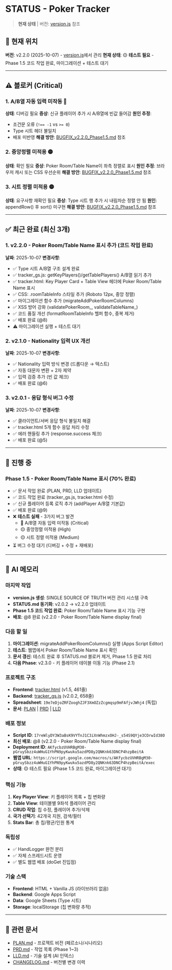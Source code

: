 # STATUS - Poker Tracker

> **현재 상태** | 버전: [version.js](../version.js) 참조

## 📌 현재 위치
**버전**: v2.2.0 (2025-10-07) - [version.js](../version.js)에서 관리
**현재 상태**: 🟡 **테스트 필요** - Phase 1.5 코드 작업 완료, 마이그레이션 + 테스트 대기

---

## ⚠️ 블로커 (Critical)

### 1. A/B열 자동 입력 미작동 🔴
**상태**: 디버깅 필요
**증상**: 신규 플레이어 추가 시 A/B열에 빈값 들어감
**원인 추정**:
- 조건문 오류 (`!== -1` vs `>= 0`)
- Type 시트 헤더 불일치
- 배포 미반영
**해결 방안**: [BUGFIX_v2.2.0_Phase1.5.md](BUGFIX_v2.2.0_Phase1.5.md#3-ab열-자동-입력-미작동-) 참조

### 2. 중앙정렬 미적용 🟡
**상태**: 확인 필요
**증상**: Poker Room/Table Name이 좌측 정렬로 표시
**원인 추정**: 브라우저 캐시 또는 CSS 우선순위
**해결 방안**: [BUGFIX_v2.2.0_Phase1.5.md](BUGFIX_v2.2.0_Phase1.5.md#1-중앙정렬-미적용-) 참조

### 3. 시트 정렬 미적용 🟡
**상태**: 요구사항 재확인 필요
**증상**: Type 시트 행 추가 시 내림차순 정렬 안 됨
**원인**: appendRow() 후 sort() 미구현
**해결 방안**: [BUGFIX_v2.2.0_Phase1.5.md](BUGFIX_v2.2.0_Phase1.5.md#2-시트-정렬-미적용-) 참조

---

## ✅ 최근 완료 (최신 3개)

### 1. v2.2.0 - Poker Room/Table Name 표시 추가 (코드 작업 완료)
**날짜**: 2025-10-07
**변경사항**:
- ✅ Type 시트 A/B열 구조 설계 완료
- ✅ tracker_gs.js: getKeyPlayers()/getTablePlayers() A/B열 읽기 추가
- ✅ tracker.html: Key Player Card + Table View 헤더에 Poker Room/Table Name 표시
- ✅ CSS: .roomTableInfo 스타일 추가 (Roboto 12px, 중앙 정렬)
- ✅ 마이그레이션 함수 추가 (migrateAddPokerRoomColumns)
- ✅ XSS 방어 강화 (validatePokerRoom_, validateTableName_)
- ✅ 코드 품질 개선 (formatRoomTableInfo 헬퍼 함수, 중복 제거)
- ✅ 배포 완료 (@8)
- ⚠️ 마이그레이션 실행 + 테스트 대기

### 2. v2.1.0 - Nationality 입력 UX 개선
**날짜**: 2025-10-07
**변경사항**:
- ✅ Nationality 입력 방식 변경 (드롭다운 → 텍스트)
- ✅ 자동 대문자 변환 + 2자 제약
- ✅ 입력 검증 추가 (빈 값 체크)
- ✅ 배포 완료 (@6)

### 3. v2.0.1 - 응답 형식 버그 수정
**날짜**: 2025-10-07
**변경사항**:
- ✅ 클라이언트/서버 응답 형식 불일치 해결
- ✅ tracker.html 5개 함수 응답 처리 수정
- ✅ 에러 핸들링 추가 (response.success 체크)
- ✅ 배포 완료 (@5)

---

## 🚧 진행 중

### Phase 1.5 - Poker Room/Table Name 표시 (70% 완료)
- ✅ 문서 작업 완료 (PLAN, PRD, LLD 업데이트)
- ✅ 코드 작업 완료 (tracker_gs.js, tracker.html 수정)
- ✅ 신규 플레이어 등록 로직 추가 (addPlayer A/B열 기본값)
- ✅ 배포 완료 (@9)
- ❌ **테스트 실패** - 3가지 버그 발견
  - 🔴 A/B열 자동 입력 미작동 (Critical)
  - 🟡 중앙정렬 미적용 (High)
  - 🟡 시트 정렬 미적용 (Medium)
- ⏳ 버그 수정 대기 (디버깅 + 수정 + 재배포)

---

## 📝 AI 메모리

### 마지막 작업
- **version.js 생성**: SINGLE SOURCE OF TRUTH 버전 관리 시스템 구축
- **STATUS.md 동기화**: v2.0.2 → v2.2.0 업데이트
- **Phase 1.5 코드 작업 완료**: Poker Room/Table Name 표시 기능 구현
- **배포**: @8 완료 (v2.2.0 - Poker Room/Table Name display final)

### 다음 할 일
1. **마이그레이션**: migrateAddPokerRoomColumns() 실행 (Apps Script Editor)
2. **테스트**: 웹앱에서 Poker Room/Table Name 표시 확인
3. **문서 갱신**: 테스트 완료 후 STATUS.md 블로커 제거, Phase 1.5 완료 처리
4. **다음 Phase**: v2.3.0 - 키 플레이어 테이블 이동 기능 (Phase 2.1)

### 프로젝트 구조
- **Frontend**: [tracker.html](../tracker.html) (v1.5, 461줄)
- **Backend**: [tracker_gs.js](../tracker_gs.js) (v2.0.2, 658줄)
- **Spreadsheet**: `19e7eDjoZRFZooghZJF3XmOZzZcgmqsp9mFAfjvJWhj4` (독립)
- **문서**: [PLAN](PLAN.md) | [PRD](PRD.md) | [LLD](LLD.md)

### 배포 정보
- **Script ID**: `17reWlyDY3W3aBsK9VYTnJ1C3iXnWhmzxOHJ-_s54S9QYje3COrwId38O`
- **최신 배포**: @8 (v2.2.0 - Poker Room/Table Name display final)
- **Deployment ID**: `AKfycbzUVHRBgM30-pGruySbzz4uWHuG1YhPN9pyKwuku5azdPD8y2QNKnk63DNCP4hzpBeitA`
- **웹앱 URL**: `https://script.google.com/macros/s/AKfycbzUVHRBgM30-pGruySbzz4uWHuG1YhPN9pyKwuku5azdPD8y2QNKnk63DNCP4hzpBeitA/exec`
- **상태**: 🟡 테스트 필요 (Phase 1.5 코드 완료, 마이그레이션 대기)

### 핵심 기능
1. **Key Player View**: 키 플레이어 목록 + 칩 변화량
2. **Table View**: 테이블별 9좌석 플레이어 관리
3. **CRUD 작업**: 칩 수정, 플레이어 추가/삭제
4. **국가 선택기**: 42개국 지원, 검색/필터
5. **Stats Bar**: 총 칩/평균/인원 통계

### 독립성
- ✅ HandLogger 완전 분리
- ✅ 자체 스프레드시트 운영
- ✅ 별도 웹앱 배포 (doGet 진입점)

### 기술 스택
- **Frontend**: HTML + Vanilla JS (라이브러리 없음)
- **Backend**: Google Apps Script
- **Data**: Google Sheets (Type 시트)
- **Storage**: localStorage (칩 변화량 추적)

---

## 🔗 관련 문서

- [PLAN.md](PLAN.md) - 프로젝트 비전 (페르소나/시나리오)
- [PRD.md](PRD.md) - 작업 목록 (Phase 1~3)
- [LLD.md](LLD.md) - 기술 설계 (AI 인덱스)
- [CHANGELOG.md](CHANGELOG.md) - 버전별 변경 이력
